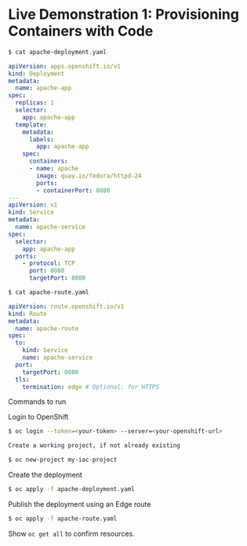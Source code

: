 # Live Demonstration 1: Provisioning Containers with Code

```bash
$ cat apache-deployment.yaml
```
```yaml
apiVersion: apps.openshift.io/v1
kind: Deployment
metadata:
  name: apache-app
spec:
  replicas: 1
  selector:
    app: apache-app
  template:
    metadata:
      labels:
        app: apache-app
    spec:
      containers:
      - name: apache
        image: quay.io/fedora/httpd-24
        ports:
        - containerPort: 8080
---
apiVersion: v1
kind: Service
metadata:
  name: apache-service
spec:
  selector:
    app: apache-app
  ports:
    - protocol: TCP
      port: 8080
      targetPort: 8080
```

```bash
$ cat apache-route.yaml
```
```yaml
apiVersion: route.openshift.io/v1
kind: Route
metadata:
  name: apache-route
spec:
  to:
    kind: Service
    name: apache-service
  port:
    targetPort: 8080
  tls:
    termination: edge # Optional: for HTTPS
```

Commands to run

Login to OpenShift

```bash
$ oc login --token=<your-token> --server=<your-openshift-url>

Create a working project, if not already existing
```
```bash
$ oc new-project my-iac-project
```

Create the deployment

```bash
$ oc apply -f apache-deployment.yaml
```

Publish the deployment using an Edge route

```bash
$ oc apply -f apache-route.yaml
```

Show `oc get all` to confirm resources.




